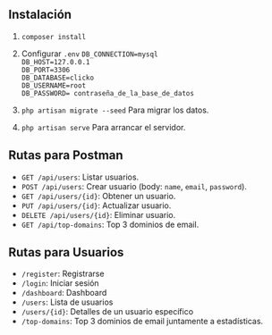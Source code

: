 ## Instalación
1. `composer install`
2. Configurar `.env` 
`DB_CONNECTION=mysql` \
`DB_HOST=127.0.0.1`\
`DB_PORT=3306`\
`DB_DATABASE=clicko`\
`DB_USERNAME=root`\
`DB_PASSWORD= contraseña_de_la_base_de_datos`

3. `php artisan migrate --seed` Para migrar los datos.
4. `php artisan serve` Para arrancar el servidor.

## Rutas para Postman
- `GET /api/users`: Listar usuarios.
- `POST /api/users`: Crear usuario (body: `name`, `email`, `password`).
- `GET /api/users/{id}`: Obtener un usuario.
- `PUT /api/users/{id}`: Actualizar usuario.
- `DELETE /api/users/{id}`: Eliminar usuario.
- `GET /api/top-domains`: Top 3 dominios de email.

## Rutas para Usuarios
- `/register`: Registrarse
- `/login`:  Iniciar sesión
- `/dashboard`: Dashboard
- `/users`: Lista de usuarios
- `/users/{id}`: Detalles de un usuario específico
- `/top-domains`: Top 3 dominios de email juntamente a estadísticas.
